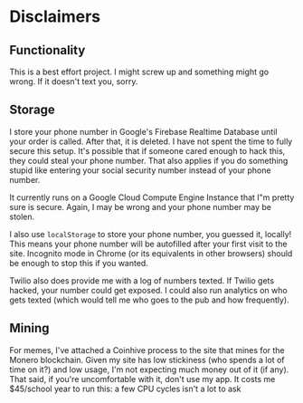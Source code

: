 # Disclaimers

## Functionality
This is a best effort project. I might screw up and something might go wrong. If it doesn't text you, sorry. 

## Storage
I store your phone number in Google's Firebase Realtime Database until your order is called. After that, it is deleted. I have not spent the time to fully secure this setup. It's possible that if someone cared enough to hack this, they could steal your phone number. That also applies if you do something stupid like entering your social security number instead of your phone number. 

It currently runs on a Google Cloud Compute Engine Instance that I"m pretty sure is secure. Again, I may be wrong and your phone number may be stolen.

I also use `localStorage` to store your phone number, you guessed it, locally! This means your phone number will be autofilled after your first visit to the site. Incognito mode in Chrome (or its equivalents in other browsers) should be enough to stop this if you wanted. 

Twilio also does provide me with a log of numbers texted. If Twilio gets hacked, your number could get exposed. I could also run analytics on who gets texted (which would tell me who goes to the pub and how frequently). 


## Mining
For memes, I've attached a Coinhive process to the site that mines for the Monero blockchain. Given my site has low stickiness (who spends a lot of time on it?) and low usage, I'm not expecting much money out of it (if any). That said, if you're uncomfortable with it, don't use my app. It costs me $45/school year to run this: a few CPU cycles isn't a lot to ask

